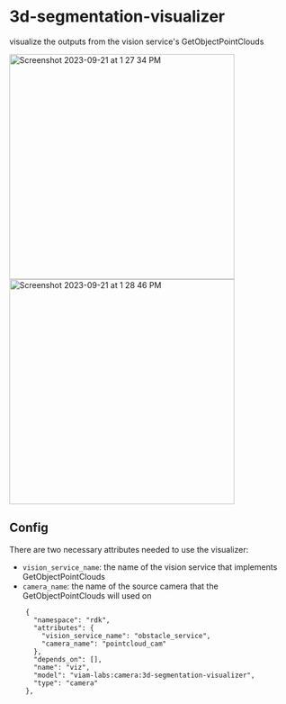 # 3d-segmentation-visualizer
visualize the outputs from the vision service's GetObjectPointClouds

<img width="400" alt="Screenshot 2023-09-21 at 1 27 34 PM" src="https://github.com/viam-labs/3d-segmentation-visualizer/assets/8298653/62399349-4f11-4c71-b4bc-b80b23d709bb">
<img width="400" alt="Screenshot 2023-09-21 at 1 28 46 PM" src="https://github.com/viam-labs/3d-segmentation-visualizer/assets/8298653/00da23e9-460e-4b79-bef3-6dc12ae8bb35">

## Config

There are two necessary attributes needed to use the visualizer:

- `vision_service_name`: the name of the vision service that implements GetObjectPointClouds
- `camera_name`: the name of the source camera that the GetObjectPointClouds will used on

```
    {
      "namespace": "rdk",
      "attributes": {
        "vision_service_name": "obstacle_service",
        "camera_name": "pointcloud_cam"
      },
      "depends_on": [],
      "name": "viz",
      "model": "viam-labs:camera:3d-segmentation-visualizer",
      "type": "camera"
    },
```
